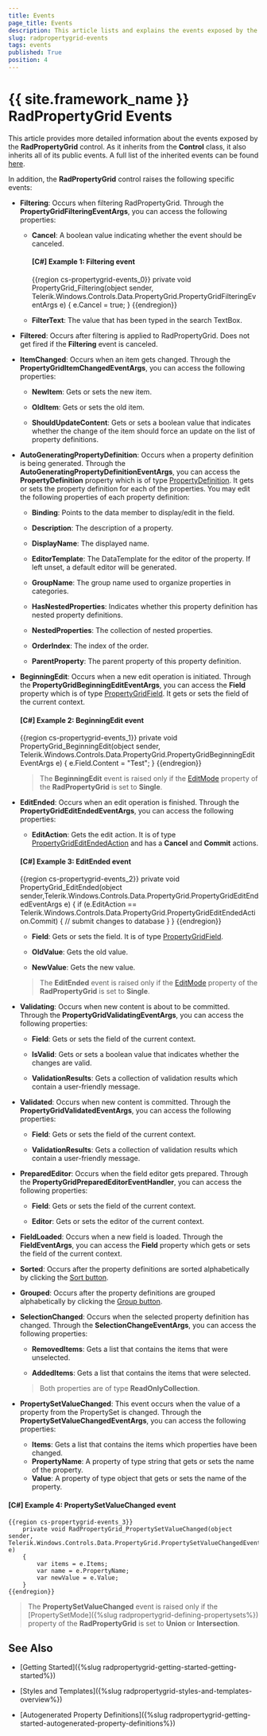 ```yaml
---
title: Events
page_title: Events
description: This article lists and explains the events exposed by the RadPropertyGrid control.
slug: radpropertygrid-events
tags: events
published: True
position: 4
---
```


# {{ site.framework_name }} RadPropertyGrid Events

This article provides more detailed information about the events exposed by the __RadPropertyGrid__ control. As it inherits from the **Control** class, it also inherits all of its public events. A full list of the inherited events can be found [here](https://docs.microsoft.com/en-us/dotnet/api/system.windows.controls.control#events). 

In addition, the __RadPropertyGrid__ control raises the following specific events:


* **Filtering**: Occurs when filtering RadPropertyGrid. Through the **PropertyGridFilteringEventArgs**, you can access the following properties:

	* **Cancel**: A boolean value indicating whether the event should be canceled.

        #### __[C#] Example 1: Filtering event__
        {{region cs-propertygrid-events_0}}
            private void PropertyGrid_Filtering(object sender, Telerik.Windows.Controls.Data.PropertyGrid.PropertyGridFilteringEventArgs e)
            {
                e.Cancel = true;
            }
        {{endregion}}
	
	* **FilterText**: The value that has been typed in the search TextBox.

* **Filtered**: Occurs after filtering is applied to RadPropertyGrid. Does not get fired if the **Filtering** event is canceled.


* **ItemChanged**: Occurs when an item gets changed. Through the **PropertyGridItemChangedEventArgs**, you can access the following properties:

    * **NewItem**: Gets or sets the new item.
	
	* **OldItem**: Gets or sets the old item.
    
    * **ShouldUpdateContent**: Gets or sets a boolean value that indicates whether the change of the item should force an update on the list of property definitions.


* **AutoGeneratingPropertyDefinition**: Occurs when a property definition is being generated. Through the **AutoGeneratingPropertyDefinitionEventArgs**, you can access the **PropertyDefinition** property which is of type [PropertyDefinition](https://docs.telerik.com/devtools/wpf/api/telerik.windows.controls.data.propertygrid.propertydefinition). It gets or sets the property definition for each of the properties. You may edit the following properties of each property definition:

	* **Binding**: Points to the data member to display/edit in the field.
	
	* **Description**: The description of a property.
	
	* **DisplayName**: The displayed name.
	
	* **EditorTemplate**: The DataTemplate for the editor of the property. If left unset, a default editor will be generated.
	
	* **GroupName**: The group name used to organize properties in categories.
	
	* **HasNestedProperties**: Indicates whether this property definition has nested property definitions.
	
	* **NestedProperties**: The collection of nested properties.
	
	* **OrderIndex**: The index of the order.
	
	* **ParentProperty**: The parent property of this property definition.


* **BeginningEdit**: Occurs when a new edit operation is initiated. Through the **PropertyGridBeginningEditEventArgs**, you can access the **Field** property which is of type [PropertyGridField](https://docs.telerik.com/devtools/wpf/api/telerik.windows.controls.data.propertygrid.propertygridfield). It gets or sets the field of the current context.

    #### __[C#] Example 2: BeginningEdit event__

    {{region cs-propertygrid-events_1}}
        private void PropertyGrid_BeginningEdit(object sender, Telerik.Windows.Controls.Data.PropertyGrid.PropertyGridBeginningEditEventArgs e)
        {
            e.Field.Content = "Test";
        }
    {{endregion}}

    >The **BeginningEdit** event is raised only if the [EditMode](https://docs.telerik.com/devtools/wpf/controls/radpropertygrid/features/edit-modes) property of the **RadPropertyGrid** is set to **Single**. 


* **EditEnded**: Occurs when an edit operation is finished. Through the **PropertyGridEditEndedEventArgs**, you can access the following properties:
    * **EditAction**: Gets the edit action. It is of type [PropertyGridEditEndedAction](https://docs.telerik.com/devtools/wpf/api/telerik.windows.controls.data.propertygrid.propertygrideditendedaction) and has a **Cancel** and **Commit** actions.

    #### __[C#] Example 3: EditEnded event__
    {{region cs-propertygrid-events_2}}
        private void PropertyGrid_EditEnded(object sender,Telerik.Windows.Controls.Data.PropertyGrid.PropertyGridEditEndedEventArgs e)
        {
            if (e.EditAction ==       Telerik.Windows.Controls.Data.PropertyGrid.PropertyGridEditEndedAction.Commit)
            {
                // submit changes to database
            }
        }
    {{endregion}}

    * **Field**: Gets or sets the field. It is of type [PropertyGridField](https://docs.telerik.com/devtools/wpf/api/telerik.windows.controls.data.propertygrid.propertygridfield).

    * **OldValue**: Gets the old value.
    
    * **NewValue**: Gets the new value.

    >The **EditEnded** event is raised only if the [EditMode](https://docs.telerik.com/devtools/wpf/controls/radpropertygrid/features/edit-modes) property of the **RadPropertyGrid** is set to **Single**. 


* **Validating**: Occurs when new content is about to be committed. Through the **PropertyGridValidatingEventArgs**, you can access the following properties:
    * **Field**: Gets or sets the field of the current context. 

    * **IsValid**: Gets or sets a boolean value that indicates whether the changes are valid.

    * **ValidationResults**: Gets a collection of validation results which contain а user-friendly message.


* **Validated**: Occurs when new content is committed. Through the **PropertyGridValidatedEventArgs**, you can access the following properties:
    * **Field**: Gets or sets the field of the current context.

    * **ValidationResults**: Gets a collection of validation results which contain а user-friendly message.


* **PreparedEditor**: Occurs when the field editor gets prepared. Through the **PropertyGridPreparedEditorEventHandler**, you can access the following properties:
    * **Field**: Gets or sets the field of the current context.

    * **Editor**: Gets or sets the editor of the current context.


* **FieldLoaded**: Occurs when a new field is loaded. Through the **FieldEventArgs**, you can access the **Field** property which gets or sets the field of the current context.


* **Sorted**: Occurs after the property definitions are sorted alphabetically by clicking the [Sort button](https://docs.telerik.com/devtools/wpf/controls/radpropertygrid/visualstructure).


* **Grouped**: Occurs after the property definitions are grouped alphabetically by clicking the [Group button](https://docs.telerik.com/devtools/wpf/controls/radpropertygrid/visualstructure).


* **SelectionChanged**: Occurs when the selected property definition has changed. Through the **SelectionChangeEventArgs**, you can access the following properties:
    * **RemovedItems**: Gets a list that contains the items that were unselected.

    * **AddedItems**: Gets a list that contains the items that were selected.

    >Both properties are of type **ReadOnlyCollection**.

* **PropertySetValueChanged**: This event occurs when the value of a property from the PropertySet is changed. Through the **PropertySetValueChangedEventArgs**, you can access the following properties:	
	* **Items**: Gets a list that contains the items which properties have been changed.
	* **PropertyName**: A property of type string that gets or sets the name of the property.
	* **Value**: A property of type object that gets or sets the name of the property.
	
#### __[C#] Example 4: PropertySetValueChanged event__
    {{region cs-propertygrid-events_3}}
        private void RadPropertyGrid_PropertySetValueChanged(object sender, Telerik.Windows.Controls.Data.PropertyGrid.PropertySetValueChangedEventArgs e)
        {
            var items = e.Items;
            var name = e.PropertyName;
            var newValue = e.Value;
        }
    {{endregion}}

  >The **PropertySetValueChanged** event is raised only if the [PropertySetMode]({%slug radpropertygrid-defining-propertysets%}) property of the **RadPropertyGrid** is set to **Union** or **Intersection**.
	
## See Also

 * [Getting Started]({%slug radpropertygrid-getting-started-getting-started%})

 * [Styles and Templates]({%slug radpropertygrid-styles-and-templates-overview%})

 * [Autogenerated Property Definitions]({%slug radpropertygrid-getting-started-autogenerated-property-definitions%})
